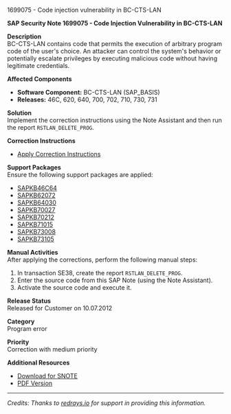 1699075 - Code injection vulnerability in BC-CTS-LAN

**SAP Security Note 1699075 - Code Injection Vulnerability in BC-CTS-LAN**

**Description**  
BC-CTS-LAN contains code that permits the execution of arbitrary program code of the user's choice. An attacker can control the system's behavior or potentially escalate privileges by executing malicious code without having legitimate credentials.

**Affected Components**  
- **Software Component:** BC-CTS-LAN (SAP_BASIS)  
- **Releases:** 46C, 620, 640, 700, 702, 710, 730, 731

**Solution**  
Implement the correction instructions using the Note Assistant and then run the report `RSTLAN_DELETE_PROG`.

**Correction Instructions**  
- [Apply Correction Instructions](https://me.sap.com/corrins/0001699075/41)

**Support Packages**  
Ensure the following support packages are applied:
- [SAPKB46C64](https://me.sap.com/supportpackage/SAPKB46C64)
- [SAPKB62072](https://me.sap.com/supportpackage/SAPKB62072)
- [SAPKB64030](https://me.sap.com/supportpackage/SAPKB64030)
- [SAPKB70027](https://me.sap.com/supportpackage/SAPKB70027)
- [SAPKB70212](https://me.sap.com/supportpackage/SAPKB70212)
- [SAPKB71015](https://me.sap.com/supportpackage/SAPKB71015)
- [SAPKB73008](https://me.sap.com/supportpackage/SAPKB73008)
- [SAPKB73105](https://me.sap.com/supportpackage/SAPKB73105)

**Manual Activities**  
After applying the corrections, perform the following manual steps:
1. In transaction SE38, create the report `RSTLAN_DELETE_PROG`.
2. Enter the source code from this SAP Note (using the Note Assistant).
3. Activate the source code and execute it.

**Release Status**  
Released for Customer on 10.07.2012

**Category**  
Program error

**Priority**  
Correction with medium priority

**Additional Resources**  
- [Download for SNOTE](https://notesdownloads.sap.com/note/0040000010096472017)  
- [PDF Version](https://userapps.support.sap.com/sap/support/sfm/notes/print/0001699075?language=en-US&token=5BFE6E50D8A9DBC8CCADD76C294D46C0)

---

*Credits: Thanks to [redrays.io](https://redrays.io) for support in providing this information.*
